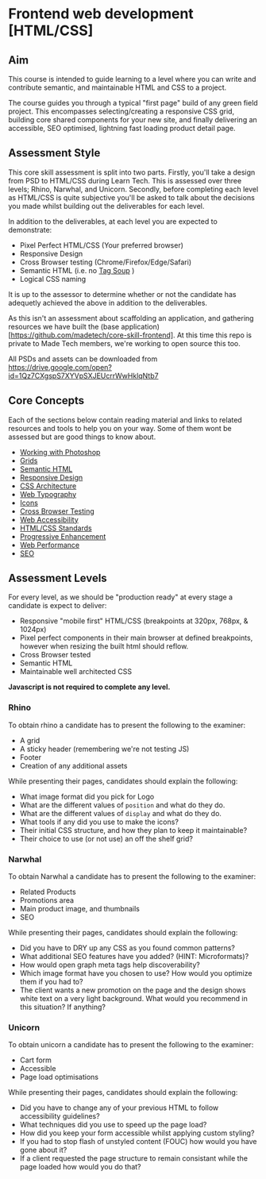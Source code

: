 # Frontend web development [HTML/CSS]

## Aim
This course is intended to guide learning to a level where you can write and contribute semantic, and maintainable HTML and CSS to a project.

The course guides you through a typical "first page" build of any green field project. This encompasses selecting/creating a responsive CSS grid, building core shared components for your new site, and finally delivering an accessible, SEO optimised, lightning fast loading product detail page.

## Assessment Style
This core skill assessment is split into two parts. Firstly, you'll take a design from PSD to HTML/CSS during Learn Tech. This is assessed over three levels; Rhino, Narwhal, and Unicorn. Secondly, before completing each level as HTML/CSS is quite subjective you'll be asked to talk about the decisions you made whilst building out the deliverables for each level.

In addition to the deliverables, at each level you are expected to demonstrate:

- Pixel Perfect HTML/CSS (Your preferred browser)
- Responsive Design
- Cross Browser testing (Chrome/Firefox/Edge/Safari)
- Semantic HTML (i.e. no [Tag Soup](https://en.wikipedia.org/wiki/Tag_soup) )
- Logical CSS naming

It is up to the assessor to determine whether or not the candidate has adequetly achieved the above in addition to the deliverables. 

As this isn't an assessment about scaffolding an application, and gathering resources we have built the (base application)[https://github.com/madetech/core-skill-frontend]. At this time this repo is private to Made Tech members, we're working to open source this too.

All PSDs and assets can be downloaded from https://drive.google.com/open?id=1Qz7CXgspS7XYVpSXJEUcrrWwHklqNtb7

## Core Concepts
Each of the sections below contain reading material and links to related resources and tools to help you on your way. Some of them wont be assessed but are good things to know about.

- [Working with Photoshop](./resources/working-with-photoshop.md)
- [Grids](./resources/grids.md)
- [Semantic HTML](./resources/semantic-html.md)
- [Responsive Design](./resources/responsive-design.md)
- [CSS Architecture](./resources/css-architecture.md)
- [Web Typography](./resources/web-typography.md)
- [Icons](./resources/icons.md)
- [Cross Browser Testing](./resources/cross-browser-testing.md)
- [Web Accessibility](./resources/web-accessibility.md)
- [HTML/CSS Standards](./resources/html-css-standards.md)
- [Progressive Enhancement](./resources/progressive-enhancement.md)
- [Web Performance](./resources/web-performance.md)
- [SEO](./resources/seo.md)

## Assessment Levels

For every level, as we should be "production ready" at every stage a candidate is expect to deliver:

- Responsive "mobile first" HTML/CSS (breakpoints at 320px, 768px, & 1024px)
- Pixel perfect components in their main browser at defined breakpoints, however when resizing the built html should reflow.
- Cross Browser tested
- Semantic HTML
- Maintainable well architected CSS

**Javascript is not required to complete any level.**

### Rhino

To obtain rhino a candidate has to present the following to the examiner:

- A grid
- A sticky header (remembering we're not testing JS)
- Footer
- Creation of any additional assets

While presenting their pages, candidates should explain the following:

- What image format did you pick for Logo
- What are the different values of `position` and what do they do.
- What are the different values of `display` and what do they do.
- What tools if any did you use to make the icons?
- Their initial CSS structure, and how they plan to keep it maintainable?
- Their choice to use (or not use) an off the shelf grid?

### Narwhal

To obtain Narwhal a candidate has to present the following to the examiner:

- Related Products
- Promotions area
- Main product image, and thumbnails
- SEO

While presenting their pages, candidates should explain the following:

- Did you have to DRY up any CSS as you found common patterns?
- What additional SEO features have you added? (HINT: Microformats)?
- How would open graph meta tags help discoverability?
- Which image format have you chosen to use? How would you optimize them if you had to?
- The client wants a new promotion on the page and the design shows white text on a very light background. What would you recommend in this situation? If anything?

### Unicorn

To obtain unicorn a candidate has to present the following to the examiner:

- Cart form
- Accessible
- Page load optimisations

While presenting their pages, candidates should explain the following:

- Did you have to change any of your previous HTML to follow accessibility guidelines?
- What techniques did you use to speed up the page load?
- How did you keep your form accessible whilst applying custom styling?
- If you had to stop flash of unstyled content (FOUC) how would you have gone about it?
- If a client requested the page structure to remain consistant while the page loaded how would you do that?




